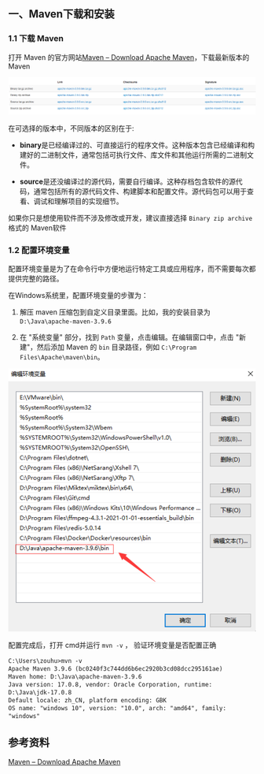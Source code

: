 ## 一、Maven下载和安装

### 1.1 下载 Maven

打开 Maven 的官方网站[Maven – Download Apache Maven](https://maven.apache.org/download.cgi#files)，下载最新版本的 Maven

![image-20231231165548178](images/image-20231231165548178.png)

在可选择的版本中，不同版本的区别在于:

- **binary**是已经编译过的、可直接运行的程序文件。这种版本包含已经编译和构建好的二进制文件，通常包括可执行文件、库文件和其他运行所需的二进制文件。

- **source**是还没编译过的源代码，需要自行编译。这种存档包含软件的源代码，通常包括所有的源代码文件、构建脚本和配置文件。源代码包可以用于查看、调试和理解项目的实现细节。

如果你只是想使用软件而不涉及修改或开发，建议直接选择 `Binary zip archive` 格式的 Maven软件



### 1.2 配置环境变量

配置环境变量是为了在命令行中方便地运行特定工具或应用程序，而不需要每次都提供完整的路径。

在Windows系统里，配置环境变量的步骤为：

1. 解压 maven 压缩包到自定义目录里面。比如，我的安装目录为 `D:\Java\apache-maven-3.9.6`

2. 在 "系统变量" 部分，找到 `Path` 变量，点击编辑。在编辑窗口中，点击 "新建"，然后添加 Maven 的 `bin` 目录路径，例如 `C:\Program Files\Apache\maven\bin`。

![image-20231231170915390](images/image-20231231170915390.png)

配置完成后，打开 cmd并运行 `mvn -v` ， 验证环境变量是否配置正确

```
C:\Users\zouhu>mvn -v
Apache Maven 3.9.6 (bc0240f3c744dd6b6ec2920b3cd08dcc295161ae)
Maven home: D:\Java\apache-maven-3.9.6
Java version: 17.0.8, vendor: Oracle Corporation, runtime: D:\Java\jdk-17.0.8
Default locale: zh_CN, platform encoding: GBK
OS name: "windows 10", version: "10.0", arch: "amd64", family: "windows"
```







## 参考资料

[Maven – Download Apache Maven](https://maven.apache.org/download.cgi#files)

